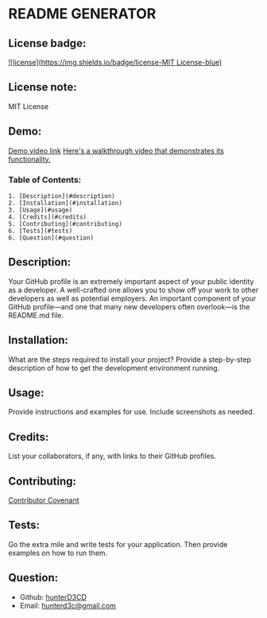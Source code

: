# README GENERATOR

  ## License badge:
  [![license](https://img.shields.io/badge/license-MIT License-blue)](https://shields.io)
  ## License note:
  MIT License

  ## Demo:
  [Demo video link](https://drive.google.com/file/d/1MtoK5FBLl3-TtHBgO6tgibzepQIthB59/view)
  [Here's a walkthrough video that demonstrates its functionality.](./demo.gif)

  ### Table of Contents:
    1. [Description](#description)
    2. [Installation](#installation)
    3. [Usage](#usage)
    4. [Credits](#credits)
    5. [Contributing](#contributing)
    6. [Tests](#tests)
    6. [Question](#question)
    
  ## Description: <a name="description"></a>
  Your GitHub profile is an extremely important aspect of your public identity as a developer. A well-crafted one allows you to show off your work to other developers as well as potential employers. An important component of your GitHub profile—and one that many new developers often overlook—is the README.md file.

  ## Installation: <a name="installation"></a>
  What are the steps required to install your project? Provide a step-by-step description of how to get the development environment running.

  ## Usage: <a name="usage"></a>
  Provide instructions and examples for use. Include screenshots as needed.

  ## Credits: <a name="credits"></a>
  List your collaborators, if any, with links to their GitHub profiles.

  ## Contributing: <a name="contributing"></a>
  [Contributor Covenant](https://www.contributor-covenant.org/)

  ## Tests: <a name="tests"></a>
  Go the extra mile and write tests for your application. Then provide examples on how to run them.

  ## Question: <a name="question"></a>
  * Github: [hunterD3CD](https://github.com/hunterD3CD)
  * Email: hunterd3c@gmail.com 
